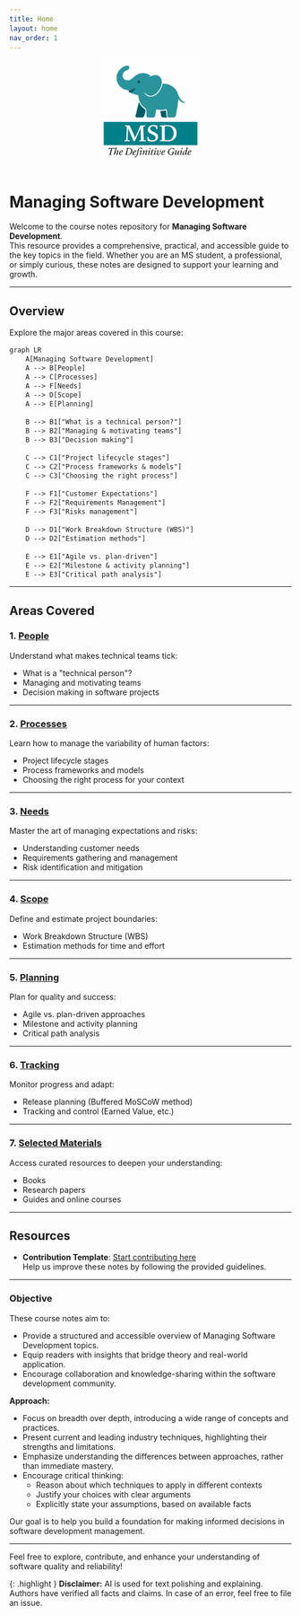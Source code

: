 ```yaml
---
title: Home
layout: home
nav_order: 1
---
```


<div align="center">
  <img src="/images/msdbok_logo.png" alt="MSDBOK Logo" style="width:180px; margin-bottom: 1em;" />
</div>


# Managing Software Development

Welcome to the course notes repository for **Managing Software Development**.  
This resource provides a comprehensive, practical, and accessible guide to the key topics in the field. Whether you are an MS student, a professional, or simply curious, these notes are designed to support your learning and growth.



---

## Overview

Explore the major areas covered in this course:

```mermaid
graph LR
    A[Managing Software Development]
    A --> B[People]
    A --> C[Processes]
    A --> F[Needs]
    A --> D[Scope]
    A --> E[Planning]

    B --> B1["What is a technical person?"]
    B --> B2["Managing & motivating teams"]
    B --> B3["Decision making"]

    C --> C1["Project lifecycle stages"]
    C --> C2["Process frameworks & models"]
    C --> C3["Choosing the right process"]

    F --> F1["Customer Expectations"]
    F --> F2["Requirements Management"]
    F --> F3["Risks management"]

    D --> D1["Work Breakdown Structure (WBS)"]
    D --> D2["Estimation methods"]

    E --> E1["Agile vs. plan-driven"]
    E --> E2["Milestone & activity planning"]
    E --> E3["Critical path analysis"]
```

---

## Areas Covered

### 1. [People](/content/define/)
Understand what makes technical teams tick:
- What is a "technical person"?
- Managing and motivating teams
- Decision making in software projects

---

### 2. [Processes](/content/proc/)
Learn how to manage the variability of human factors:
- Project lifecycle stages
- Process frameworks and models
- Choosing the right process for your context

---

### 3. [Needs](/content/needs/)
Master the art of managing expectations and risks:
- Understanding customer needs
- Requirements gathering and management
- Risk identification and mitigation

---

### 4. [Scope](/content/scope/)
Define and estimate project boundaries:
- Work Breakdown Structure (WBS)
- Estimation methods for time and effort

---

### 5. [Planning](/content/plan/)
Plan for quality and success:
- Agile vs. plan-driven approaches
- Milestone and activity planning
- Critical path analysis

---

### 6. [Tracking](/content/track/)
Monitor progress and adapt:
- Release planning (Buffered MoSCoW method)
- Tracking and control (Earned Value, etc.)

---

### 7. [Selected Materials](/content/material/)
Access curated resources to deepen your understanding:
- Books
- Research papers
- Guides and online courses

---

## Resources

- **Contribution Template**: [Start contributing here](/content/template/)  
  Help us improve these notes by following the provided guidelines.

---

### Objective

These course notes aim to:
- Provide a structured and accessible overview of Managing Software Development topics.
- Equip readers with insights that bridge theory and real-world application.
- Encourage collaboration and knowledge-sharing within the software development community.

**Approach:**  
- Focus on breadth over depth, introducing a wide range of concepts and practices.
- Present current and leading industry techniques, highlighting their strengths and limitations.
- Emphasize understanding the differences between approaches, rather than immediate mastery.
- Encourage critical thinking:
    - Reason about which techniques to apply in different contexts
    - Justify your choices with clear arguments
    - Explicitly state your assumptions, based on available facts

Our goal is to help you build a foundation for making informed decisions in software development management.

---

Feel free to explore, contribute, and enhance your understanding of software quality and reliability!

{: .highlight }
**Disclaimer:** AI is used for text polishing and explaining. Authors have verified all facts and claims. In case of an error, feel free to file an issue.
